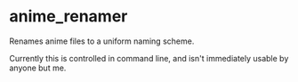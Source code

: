 # anime_renamer

Renames anime files to a uniform naming scheme.

Currently this is controlled in command line, and isn't immediately usable by anyone but me.
